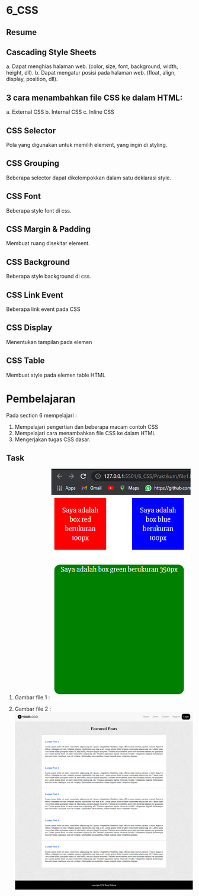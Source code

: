 # 6_CSS

## Resume

## Cascading Style Sheets
a. Dapat menghias halaman web. (color, size, font, background, width, height, dll).
b. Dapat mengatur posisi pada halaman web. (float, align, display, position, dll).

## 3 cara menambahkan file CSS ke dalam HTML:
a. External CSS
b. Internal CSS
c. Inline CSS

## CSS Selector
Pola yang digunakan untuk memilih element, yang ingin di styling.

## CSS Grouping
Beberapa selector dapat dikelompokkan dalam satu deklarasi style.

## CSS Font
Beberapa style font di css.

## CSS Margin & Padding
Membuat ruang disekitar element.

## CSS Background
Beberapa style background di css.

## CSS Link Event
Beberapa link event pada CSS

## CSS Display
Menentukan tampilan pada elemen

## CSS Table
Membuat style pada elemen table HTML

# Pembelajaran
Pada section 6 mempelajari :
1. Mempelajari pengertian dan beberapa macam contoh CSS
2. Mempelajari cara menambahkan file CSS ke dalam HTML
3. Mengerjakan tugas CSS dasar.

## Task
1. Gambar file 1 :
![alt text](https://github.com/rizqihidayat3017/react_muhammad-rizqi-hidayat/blob/master/6_CSS/Screenshoot/page1.PNG)

2. Gambar file 2 :
![alt text](https://github.com/rizqihidayat3017/react_muhammad-rizqi-hidayat/blob/master/6_CSS/Screenshoot/page2.png)


